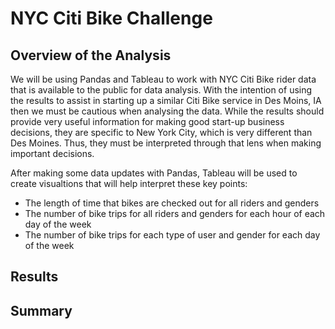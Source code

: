 # NYC Citi Bike Challenge

## Overview of the Analysis
We will be using Pandas and Tableau to work with NYC Citi Bike rider data that is available to the public for data analysis.  With the intention of using the results to assist in starting up a similar Citi Bike service in Des Moins, IA then we must be cautious when analysing the data.  While the results should provide very useful information for making good start-up business decisions, they are specific to New York City, which is very different than Des Moines.  Thus, they must be interpreted through that lens when making important decisions.

After making some data updates with Pandas, Tableau will be used to create visualtions that will help interpret these key points:
* The length of time that bikes are checked out for all riders and genders
* The number of bike trips for all riders and genders for each hour of each day of the week
* The number of bike trips for each type of user and gender for each day of the week

## Results


## Summary
